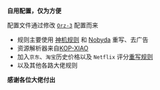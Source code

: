 **自用配置，仅为方便**

配置文件通过修改 [`Orz-3`](https://github.com/Orz-3/QuantumultX) 配置而来

- 规则主要使用 [神机规则](https://github.com/DivineEngine/Profiles/tree/master) 和 [Nobyda](https://github.com/NobyDa) 重写、去广告
- 资源解析器来自[KOP-XIAO](https://github.com/KOP-XIAO/QuantumultX/tree/master/Scripts)
- 加入`京东`、`淘宝`历史价格以及 `Netflix` 评分[重写规则](https://github.com/yichahucha/surge/tree/master)
- 以及其他各路大佬规则

**感谢各位大佬付出**

